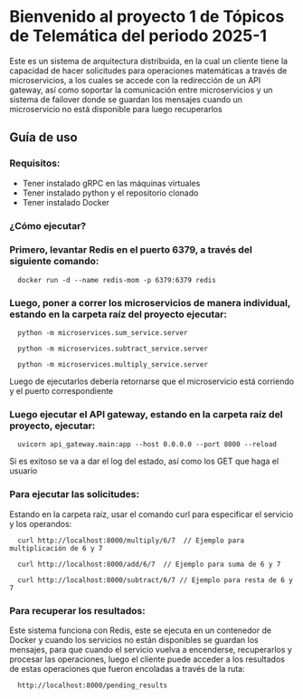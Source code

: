 # Bienvenido al proyecto 1 de Tópicos de Telemática del periodo 2025-1

Este es un sistema de arquitectura distribuida, en la cual un cliente tiene la capacidad de hacer solicitudes para operaciones matemáticas a través de microservicios, a los cuales se accede con la redirección de un API gateway, así como soportar la comunicación entre microservicios y un sistema de failover donde se guardan los mensajes cuando un microservicio no está disponible para luego recuperarlos

## Guía de uso

### Requisitos: 
 * Tener instalado gRPC en las máquinas virtuales
 * Tener instalado python y el repositorio clonado
 * Tener instalado Docker

### ¿Cómo ejecutar?

### Primero, levantar Redis en el puerto 6379, a través del siguiente comando:

```console
  docker run -d --name redis-mom -p 6379:6379 redis
```

### Luego, poner a correr los microservicios de manera individual, estando en la carpeta raíz del proyecto ejecutar:

```console
  python -m microservices.sum_service.server
  
  python -m microservices.subtract_service.server
  
  python -m microservices.multiply_service.server
```

Luego de ejecutarlos debería retornarse que el microservicio está corriendo y el puerto correspondiente

### Luego ejecutar el API gateway, estando en la carpeta raíz del proyecto, ejecutar:

```console
  uvicorn api_gateway.main:app --host 0.0.0.0 --port 8000 --reload
```

Si es exitoso se va a dar el log del estado, así como los GET que haga el usuario

### Para ejecutar las solicitudes:

Estando en la carpeta raíz, usar el comando curl para especificar el servicio y los operandos:

```console
  curl http://localhost:8000/multiply/6/7  // Ejemplo para multiplicación de 6 y 7

  curl http://localhost:8000/add/6/7  // Ejemplo para suma de 6 y 7

  curl http://localhost:8000/subtract/6/7 // Ejemplo para resta de 6 y 7
```

### Para recuperar los resultados:

Este sistema funciona con Redis, este se ejecuta en un contenedor de Docker y cuando los servicios no están disponibles se guardan los mensajes, para que cuando el servicio vuelva a encenderse, recuperarlos y procesar las operaciones, luego el cliente puede acceder a los resultados de estas operaciones que fueron encoladas a través de la ruta:

```console
  http://localhost:8000/pending_results
```

